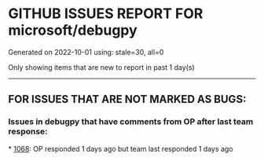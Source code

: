 
# GITHUB ISSUES REPORT FOR microsoft/debugpy


Generated on 2022-10-01 using: stale=30, all=0


Only showing items that are new to report in past 1 day(s)


---

## FOR ISSUES THAT ARE NOT MARKED AS BUGS:


### Issues in debugpy that have comments from OP after last team response:


\* [1068](https://github.com/microsoft/debugpy/issues/1068 "When debugging python code, the computer freezes for a few seconds, which are followed by BSOD"): OP responded 1 days ago but team last responded 1 days ago
